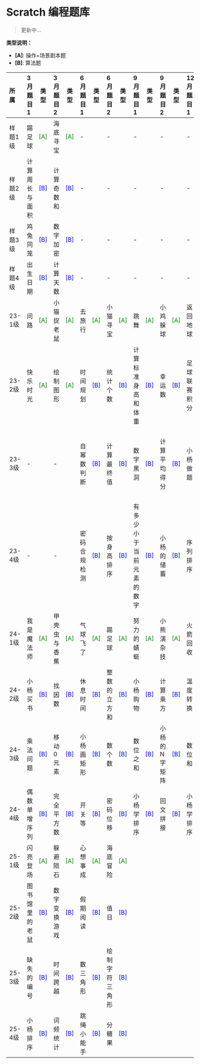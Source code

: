 # Scratch 编程题库

> 更新中...

**类型说明：**
- **[A]**: 操作+场景剧本题
- **[B]**: 算法题

| 所属 | 3月题目1 | 类型 | 3月题目2 | 类型 | 6月题目1 | 类型 | 6月题目2 | 类型 | 9月题目1 | 类型 | 9月题目2 | 类型 | 12月题目1 | 类型 | 12月题目2 | 类型 |
|:----|:--------|:----:|:--------|:----:|:--------|:----:|:--------|:----:|:--------|:----:|:--------|:----:|:---------|:----:|:---------|:----:|
| 样题1级 | 踢足球 | <font color="green"> [A]</font> | 海底寻宝 | <font color="green"> [A]</font> | - |  | - |  | - |  | - |  | - |  | - |  |
| 样题2级 | 计算周长与面积 | <font color="blue">[B]</font> | 计算奇数和 | <font color="blue">[B]</font> | - |  | - |  | - |  | - |  | - |  | - |  |
| 样题3级 | 鸡兔同笼 | <font color="blue">[B]</font> | 数字加密 | <font color="blue">[B]</font> | - |  | - |  | - |  | - |  | - |  | - |  |
| 样题4级 | 出生日期 | <font color="blue">[B]</font> | 计算天数 | <font color="blue">[B]</font> | - |  | - |  | - |  | - |  | - |  | - |  |
| 23-1级 | 问路 | <font color="green"> [A]</font> | 小猫捉老鼠 | <font color="green"> [A]</font> | 去旅行 | <font color="green"> [A]</font> | 小猫寻宝 | <font color="green"> [A]</font> | 跳舞 | <font color="green"> [A]</font> | 小鸡躲球 | <font color="green"> [A]</font> | 返回地球 | <font color="green"> [A]</font> | 天使 | <font color="green"> [A]</font> |
| 23-2级 | 快乐时光 | <font color="green"> [A]</font> | 绘制图形 | <font color="green"> [A]</font> | 时间规划 | <font color="blue">[B]</font> | 统计个数 | <font color="blue">[B]</font> | 计算标准身高和体重 | <font color="blue">[B]</font> | 幸运数 | <font color="blue">[B]</font> | 足球联赛积分 | <font color="blue">[B]</font> | 小杨报数 | <font color="blue">[B]</font> |
| 23-3级 | - |  | - |  | 自幂数判断 | <font color="blue">[B]</font> | 计算最终值 | <font color="blue">[B]</font> | 数字黑洞 | <font color="blue">[B]</font> | 计算平均得分 | <font color="blue">[B]</font> | 小杨做题 | <font color="blue">[B]</font> | 满足条件的数累加 | <font color="blue">[B]</font> |
| 23-4级 | - |  | - |  | 密码合规检测 | <font color="blue">[B]</font> | 按身高排序 | <font color="blue">[B]</font> | 有多少小于当前元素的数字 | <font color="blue">[B]</font> | 小杨的储蓄 | <font color="blue">[B]</font> | 序列排序 | <font color="blue">[B]</font> | 小猫分鱼 | <font color="blue">[B]</font> |
| 24-1级 | 我是魔法师 | <font color="green"> [A]</font> | 甲壳虫与香蕉 | <font color="green"> [A]</font> | 气球飞了 | <font color="green"> [A]</font> | 踢足球 | <font color="green"> [A]</font> | 努力的蜻蜓 | <font color="green"> [A]</font> | 小熊演杂技 | <font color="green"> [A]</font> | 火箭回收 | <font color="green"> [A]</font> | 飞行的小猫 | <font color="green"> [A]</font> |
| 24-2级 | 小杨买书 | <font color="blue">[B]</font> | 找因数 | <font color="blue">[B]</font> | 休息时间 | <font color="blue">[B]</font> | 整数的立方和 | <font color="blue">[B]</font> | 小杨购物 | <font color="blue">[B]</font> | 计算乘方 | <font color="blue">[B]</font> | 温度转换 | <font color="blue">[B]</font> | 小杨读书 | <font color="blue">[B]</font> |
| 24-3级 | 乘法问题 | <font color="blue">[B]</font> | 移动0元素 | <font color="blue">[B]</font> | 小杨画矩形 | <font color="blue">[B]</font> | 数个数 | <font color="blue">[B]</font> | 数位之和 | <font color="blue">[B]</font> | 小杨的N字矩阵 | <font color="blue">[B]</font> | 数位和 | <font color="blue">[B]</font> | 填充长方形 | <font color="blue">[B]</font> |
| 24-4级 | 偶数单增序列 | <font color="blue">[B]</font> | 完全平方数 | <font color="blue">[B]</font> | 开关等 | <font color="blue">[B]</font> | 密码位移 | <font color="blue">[B]</font> | 小杨学排序 | <font color="blue">[B]</font> | 回文拼接 | <font color="blue">[B]</font> | 小杨学排序 | <font color="blue">[B]</font> | 数字替换 | <font color="blue">[B]</font> |
| 25-1级 | 闪亮登场 | <font color="green"> [A]</font> | 躲避陨石 | <font color="green"> [A]</font> | 心想事成 | <font color="green"> [A]</font> | 海底冒险 | <font color="green"> [A]</font> |  |  |  |  |  |  |  |  |
| 25-2级 | 图书馆里的老鼠 | <font color="blue">[B]</font> | 数字变换游戏 | <font color="blue">[B]</font> | 假期阅读 | <font color="blue">[B]</font> | 值日 | <font color="blue">[B]</font> |  |  |  |  |  |  |  |  |
| 25-3级 | 缺失的编号 | <font color="blue">[B]</font> | 时间跨越 | <font color="blue">[B]</font> | 数三角形 | <font color="blue">[B]</font> | 绘制字符三角形 | <font color="blue">[B]</font> |  |  |  |  |  |  |  |  |
| 25-4级 | 小杨排序 | <font color="blue">[B]</font> | 词频统计 | <font color="blue">[B]</font> | 跳绳小能手 | <font color="blue">[B]</font> | 分糖果 | <font color="blue">[B]</font> |  |  |  |  |  |  |  |  |
